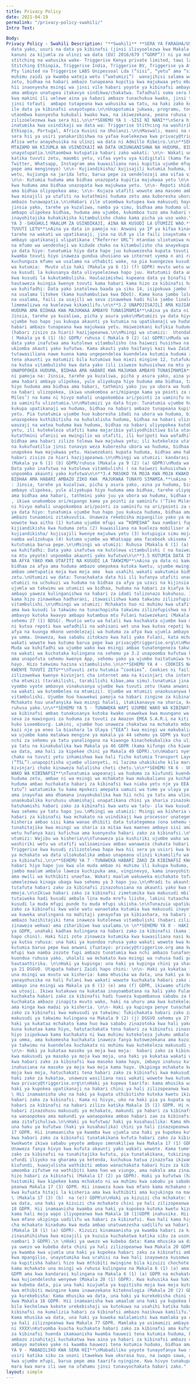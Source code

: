 ```yaml
---
title: Privacy Policy
date: 2021-04-19
permalink: "/privacy-policy-swahili/"
Intro Text: 

Body: 
Privacy Policy - Swahili Description: "**Swahili** **SERA YA FARAGHA/USIRI YA TRIGGERISE**\nKuhifadhi
  data yako, usuri na data ya kibinafsi (jinsi ilivyoelezwa kwa Makala ya 4(1) ya
  kanuni za kijumla za ulinzi wa data (EU) 2016/679 (“GDRP”)) ni ya muhimu kwa Triggerise
  stitching na wahusika wake- Triggerise Kenya private limited, tawi la Triggerise
  Stitching Ethiopia, Triggerise India, Triggerise BV, Triggerise ya Afrika Kusini
  Pty limited na Triggerise LABS Unipessoal Lda (“sisi”, “yetu” ama “sisi”). Ni ya
  muhimu zaidi ya kwamba wateja wetu (“watumizi”)  wanajihisi salama wakitumia huduma
  zetu, bidhaa na habari ambazo tunapeana kupitia kwa majukwaa yetu mbalimbali.\n\nSera
  hii inaonyesha msingi wa jinsi vile habari yoyote ya kibinafsi ambayo tunatoa kwako,
  ama ambayo unatupea itakavyo sindikwa/chakatwa. Tafadhali soma sera hii ya usiri
  kwa makini ili uelewe aina ya habari ambazo tunachukua kwako, jinsi tunavyozitumia,
  jinsi tofauti  ambapo tutapeana kwa wahusika wa tatu, na haki zako kulingana na
  ile data ya kibinafsi unayotupea.\n\nUnapotumia jukwaa, programu, tovuti zetu (“huduma”)
  utaombwa kuonyesha kukubali kwako kwa, na ikiwezekana, peana ruhusa yako kwa taratibu
  zilizoelezewa kwa sera hii.\n\n**SEHEMU YA 1 -SISI NI NANI**\nSera hii ya usiri
  inatumika kwa usindikaji wa data wa: Triggerise Stithcing na washiriki wake Kenya,
  Ethiopia, Portugal, Africa Kusini na Uholanzi.\n\nMaswali, maoni na maombi juu ya
  sera hii ya usiri yanakaribishwa na yafaa kuelekezwa kwa privacy@triggerise.org​.
  Afisa wetu anayehusika na ulinzi wa data ni Admillo Ribeiro.\n\n**SEHEMU YA 2 -
  MTAZAMO WA KIJUMLA WA USINDIKAJI WA DATA UKIUNGANISHWA NA HUDUMA, BIDHAA NA HABARI.**\nHabari
  unayotupatia.\nUtaombwa kutupatia habari zako wakati: \n\n- Wakati unajaza fomu
  katika tuvuti zetu, maombi yetu, vifaa vyetu vya kidigitali (kama facebook, Messenger,
  Twitter, Whatsapp, Instagram ama kuwasiliana nasi kupitia ujumbe mfupi, simu, barua
  pepe ama mengineyo) \n\n- Kujiandikisha/ kujisajili kutumia huduma, bidhaa ama ununuzi
  wetu, kujiunga na jarida letu, barua pepe za uendelezaji ama vifaa vingine vya masoko.
  \n\n- Kutumia huduma ama bidhaa unazopata kupitia majukwaa yetu \n\n- Kuweka kiwango
  kwa huduma ama bidhaa unazopata kwa majukwaa yetu. \n\n- Repoti shida kwa huduma
  ama bidhaa oliyopokea ama; \n\n- Kujaza utafiti wowote ama masomo ambayo tunatumia
  kwa minajili ya utafiti na kutathmini huduma zetu ama kuboresha ubora wa huduma
  ambazo tunawapatia.\n\nHabari zile utaombwa kutupea kwa makusudi hayo yanaweza kuwa
  jinsia yako, tarehe ya kuzaliwa, namba ya simu, bidhaa ama huduma ulizopokea, mahali
  ambapo ulipokea bidhaa, huduma ama ujumbe, kukomboa tuzo ama habari nyingine yoyote
  inayohitajika kuhakikisha kitambulisho chako kama picha ya uso wako.\n\n**SEHEMU
  YA 3 -SHUGHULI MAALUM ZA USINDIKAJI, AINA NA KUSUDI LA UTUMIZI WAO.** \n**3.1 UKITUMIA
  TUVUTI LETU**\nAina ya data in pamoja na: Anwani ya IP ya kifaa kinachotuma maombi,
  tarehe na wakati wa upatikanaji, jina na ULR ya ile faili inayotuma maombi, tovuti
  ambayo upatikanaji ulipatikana (“Referrer URL”) mtandao uliotumiwa na ikiwezekana,
  na mfumo wa uendeshaji wa kidude chako na kitambulisho cha anayekupa upatikanaji.\nMatumizi
  ya data hiyo: tunatumia hiyo data hapo juu kukuwezesha kupata tovuti yetu, kuhakikisha
  kwamba tovuti hiyo inaweza gundua uhusiano wa internet vyema n ani rahisi kutumia;
  kuchunguza mfumo wa usalama na uthabiti wake, na pia kuongezea kusudi la utawala.\n\nMsingi
  wa kutumia:  Mvuto ulio haki (Makala ya 6 (1) (f) GDPR) mvuto wetu wa haki unalingana
  na kusudi la kukusanya data ulivyoelezewa hapo juu. Hatutumii data ambayo inachukuliwa
  kwa kusudi la kukutambulisha. Haulazimishwi kupeana data ya binafsi hapo juu. Lakini,
  hautaweza kuingia kwenye tovuti kama habari kama hizo za kibinafsi hazitapeanwa.\n\nMuda
  wa kuhifadhi: Data yako inatolewa baada ya siku 14, isipokuwa jambo lolote linalohusika
  na usalama litokee (kama kushambuliwa kwa DDoS). Kama kuna jambo lolote linalohusika
  na usalama, faili za usajili wa seva zinawekwa hadi hilo jambo linalohusika na usalama
  limemalizwa na kuelezwa kikamilifu.\n\n**3.2 UNAPOJISAJILI AMA KUJIANDIKISHA KUPOKEA
  HUDUMA AMA BIDHAA KWA MAJUKWAA AMBAYO TUNASIMAMIA**\nAina ya data ni pamoja na:
  Jinsia, tarehe ya kuzaliwa, picha y asura yako\nMatumizi ya data hiyo: tunatumia
  ujumbe huo hapo juu kukupa akaunti ya kutumia na upatikanaji wa huduma, bidhaa na
  habari ambazo tunapeana kwa majukwaa yetu. Haiwezekani kufikia huduma zetu kama
  (habari zisizo za hiari) hazijapeanwa.\n\nMsingi wa utumizi:  Utendakazi wa kandarasi
  ( Makala ya 6 (1) (b) GDPR/ ruhusa ( Makala 9 (2) (a) GDPR)\nMuda wa kuhifadhi:
  data yako inafutwa ama kutolewa vitambulisho (na haiwezi husishwa na mtu fulani)
  ukiomba akauti yako kufutwa. Kama akauti yako haifanyi kazi kwa Zaidi ya miezi 12,
  tutawasiliana nawe kuona kama ungependelea kuendelea kutumia huduma zetu. Ukiacha
  tena akaunti ya matumizi bila kutumiwa kwa miezi mingine 12, tutafuka akauti yako
  na kutoa vitambulisho kwa data yako (ili isiweze kuhusishwa na mtu yeyote).\n\n**3.3
  UNAPOPOKEA HUDUMA, BIDHAA AMA HABARI KWA MAJUKWA AMBAYO TUNASIMAMIA**\nAina ya data
  ni pamoja na: Jinsia, tarehe ya kuzaliwa, picha y asura yako, aina ya huduma, bidhaa
  ama habari ambayo ulipokea, yule aliyekupa hiyo huduma ama bidhaa, tarehe uliyopokea
  hiyo huduma ama bidhaa ama habari, tathmini yako juu ya ubora wa huduma, bidhaa
  na habari ulizopokea, ikiwa unakomboa ari/mipango kama ya pointi za uaminifu (‘Tiko
  Miles’) na kama ni hivyo mahali unapokomboa ari/pointi za uaminifu na ari/pointi
  za uaminifu ulizotumia.\n\nMatumizi ya data hiyo: Tunatumia ujumbe huo hapo juu
  kukupa upatikanaji wa huduma, bidhaa na habari ambazo tunapeana kupitia majukwaa
  yetu. Pia tunatumia ujumbe huo kuboresha idadi na ubora wa huduma, bidhaa na habari
  unazopokea kuthibitisha na kuhalalisha huduma, bidhaa na habari ulizopokea, kurejeshea
  wauzaji na watoa huduma kwa huduma, bidhaa na habari uliyopokea kutoka kwa majukwaa
  yetu, ili kutekeleza utafiti kama majaribio yaliyodhibitiwa bila utaratibu maalum,
  kutathmini ufanisi wa mwingilio wa utafiti, ili kuripoti kwa wafadhili wa huduma,
  bidhaa ama habari zilizo tolewa kwa majukwa yetu; ili kutekeleza utafiti wa watumiaji
  na kukufuatilia jinsi tunavyo weza kuboresha ubora wa huduma, bidhaa na habari ambazo
  unapokea kwa majukwaa yetu. Haiwezekani kupata huduma, bidhaa ama habari zetu kama
  habari zisizo za hiari hazijapeanwa.\n\nMsingi wa utumizi: kandarasi ya utenda kazi
  (Makala ya 6 (1) (b) GDPR/ruhusa (Makala ya 9 (2) (a) GDPR)\nMuda wa kuhifadhi:
  Data yako inafutwa na kutolewa vitambulishi ( na haiwezi kuhusishwa na mtu yeyote)
  unpoomba akaunti yako kufutwa\n\n**3.4 MASOKO YA MOJA KWA MOJA KWAKO WA HUDUMA,
  BIDHAA AMA HABARI AMBAZO ZIKO KWA  MAJUKWAA TUNAYO SIMAMIA.**\nAina ya data ni kama:
  : Jinsia, tarehe ya kuzaliwa, picha y asura yako, aina ya huduma, bidhaa ama habari
  ambayo ulipokea, yule aliyekupa hiyo huduma ama bidhaa, tarehe uliyopokea hiyo huduma
  ama bidhaa ama habari, tathmini yako juu ya ubora wa huduma, bidhaa na habari ulizopokea,
  , ikiwa unakomboa ari/mipango kama ya pointi za uaminifu (‘Tiko Miles’) na kama
  ni hivyo mahali unapokomboa ari/pointi za uaminifu na ari/pointi za uaminifu ulizotumia.\n\nMatumizi
  ya data hiyo: tunatumia ujumbe huo hapo juu kukuza huduma, bidhaa ama kukupa habari
  ambazo tunaamini zitakuvutia. Unaweza rekebisha mipangilio yako ya masoko wakati
  wowote kwa aitha (1) kutuma ujumbe mfupi wa “KOMESHA” kwa nambari fupi uliyotumia
  kijiandikisha kwa huduma zetu (2) kuwasiliana na kueleza mobiliser aliyekusaidia
  kujiandikisha/ kujisajili kwenye majukwa yetu (3) kutupigia simu moja kwa moja kutumia
  namba walizokupa (4) kutuma ujumbe wa Whatsapp ama facebook ukisema “koma” ama (5)
  kututumia barua pepe.\n\nMsingi wa utumizi: Ruhusa (Makala 6 (1) (a) GDPR)\nMuda
  wa kuhifadhi: Data yako inafutwa na kutolewa vitambulishi ( na haiwezi kuhusishwa
  na mtu yeyote) unpoomba akaunti yako kufutwa\n\n**3.5 KUTUMIA DATA INAYOAMBATANA
  NA AFYA YAKO KWA UTAFITI NA KUSUDI LA TAKWIMU**\nAina ya data ni kama: rekodi za
  bidhaa za afya ama huduma ambazo umepokea kutoka kwetu, ujumbe mwingine wa kiafya
  ambao umetupatia moja kwa moja ama  kwa usahihi wakati wakutumia bidhaa ama huduma
  zetu.\nUtumizi wa data: Tunachakata data hii ili kufanya utafiti unaohusiana na
  utumizi na uchukuzi wa huduma na bidhaa za afya ya uzazi na kijinsia na kutayarisha
  ujumla wa takwimu wa utumizi wa bidhaa, huduma na habari za kiafya katika maeneo
  ambayo yaweza kulinganishwa na habari za idadi tulizonazo kukuhusu. Iwapo habari
  kama hizo zinawekwa hadharani, itawasilishwa kama takwimu zilizofupishwa na bila
  vitambulishi.\n\nMsingi wa utumizi: Mchakato huo ni muhimu kwa utafiti wa kisayansi
  ama kwa kusudi la takwimu na tunachapisha takwimu zilizofupishwa na kutolewa vitambulishi
  ambavyo kutoka kwavyo ambapo kutambua mtu Fulani haiwezekani (Makala 9 (2) (j) DSGVO;
  sehemu 27 (1) BDSG). Mvutio wetu wa halali kwa kuchakata ujumbe kwa makusudi hayo
  ni kutoa repoti kwa wafadhili na wahisani wet una kwa kutoa repoti kwa wizara za
  afya na kuunga mkono uendelezaji wa huduma za afya kwa ujumla ambayo pia ni maslahi
  ya umma. Unaweza, kwa sababu zitokazo kwa hali yako Fulani, kata mchakato kama huo
  wakati wowote kwa kutuma barua pepe kwa privacy@triggerise.org\n\nMuda wa kuhifadhi:
  Muda wa kuhifadhi wa ujumbe wako kwa msingi ambao tunatengeneza takwimu unalingana
  na wakati wa kuchataka kulingana na sehemu ya 3.2 unapoomba kufutwa kwa sehemu maalum
  ama unapofuta sehemu kwenye App, sehemu yako ya ujumbe haitatumiwa tena kwa makusudi
  hayo. Hizo takwimu hazina vitambulisho.\n\n**SEHEMU YA 4 - COOKIES NA KUFUATILIA
  KWENYE TUVUTI ZETU**\nTuvuti zetu hutumia “cookies”. Cookies ni faili za maandishi
  zilizowekwa kwenye kivinjari cha internet ama na kivinjari cha internet kwa kidude
  cha mtumizi (tarakilishi, tarakilishi kibao,ama simu).tunatumia jina “cookies” kurejelea
  vyombo vyote ambavyo vinakusanya ujumbe kwa tuvuti zetu (kama anwani ya IP, mahali
  na wakati wa kutembelea na mtumizi). Ujumbe wa mtumizi unaokusanywa hivi unatolewa
  vitambulishi. Ujumbe huo hauwekwi pamoja na habari zingine za kibinafsi za mtumizi.
  Mchakato huu unafanyika kwa msingi halali, itakikanavyo na sharia, kulingana na
  ruhusa yako.\n\n**SEHEMU YA 5 - TUNAWEKA WAPI UJUMBE WAKO WA KIBINAFSI**\nUjumbe
  wa kibinafsi ambao tunakusanya kutoka kwako unawekwa kwa muungano wa Ulaya kwa (Ulaya)
  seva za mawinguni za huduma za tovuti za Amazon EMEA S.A.R.L na kiti cha kibiashara
  huko Luxembourg. Lakini, ujumbe huo unaweza chakatwa na mchakato mdogo unaofanya
  kazi nje ya eneo la biashara la Ulaya (“EEA”) kwa msingi wa makubaliano ya mchakato
  wa ujumbe kama matakwa mengine ya makala ya 44 sehemu ya GDPR ya kuchakatwa kwa
  nchi za sehemu ya tatu yanalingana na kiwango kinachokubalika cha ulinzi kwa nchi
  ya tatu na kinakubalika kwa Makala ya 46 GDPR (kama kifungo cha kiwango cha ulinzi
  wa data, ama hali za kipekee chini ya Makala 49 GDPR).\n\nHabari nyeti kati ya kivinjari
  chako na tuvuti yetu inhamishwa kwa hali fiche kutumia Transport Layer Security
  (“TSL”).unapopitisha ujumbe ulionyeti, ni lazima uhakikishe kila mara ya kwamba
  kivinjari chako kinaweza halalisha cheti chetu.\n\n**SEHEMU YA 6 - UFICHUZI WA UJUMBE
  WAKO WA KIBINAFSI**\nTunatumia wapeanaji wa huduma za kiufundi kuendesha na kudumisha
  huduma zetu, ambao ni wa msingi wa mchakato kwa makubaliano ya kuchakata data. Wapeanaji
  huduma ambao huchakata habari za kibinafsi kwa niaba yetu nje ya EEA (ama “chi za
  tatu”) watatumika tu kama mpokezi amepata uamuzi wa tume ya ulaya ya kukubalika
  ama inayofaa ama dhamana inayokubalika kwa hii nchi ya tatu ama ulinzi mwingine
  unaokubalika kuruhusu uhamishaji unapatikana chini ya sharia zinazokubalika. Kuongezea,
  hatuhamishi habari zako za kibinafsi kwa watu wa tatu- ila kwa kusudi yaliyotajwa
  kwa sehemu ya tatu hapo juu.\nMsingi wa utumizi: Msingi wa kisheria wa kuhamisha
  habari za kibinafsi kwa mchakato na usindikaji kwa processor unategemea msingi wa
  kisheria ambao sisi kama wanao dhibiti data tutategemea (ona sehemu ya 3 hapo juu)\n\nKama
  tunahitajika kwa msingi wa sharia za mitaa kwa maeneo ambayo sisi ama washiriki
  wetu hufanya kazi kufichua ama kuonyesha habari zako za kibinafsi.\n\nMsingi wa
  utumizi: Wajibu wa kisheria\n\nTunaweza pia kushiriki ujumbe wako wa kibinafsi na
  washiriki wetu wa utafifi walioaminiwa ambao wanaweza chakata habari kwa niaba ya
  Triggerise kwa kusudi zilizotolewa hapa kwa hii sera ya usisri kwa kufuata makubaliano
  ya mchakato wa data uliokubalika ambao unapeana ulinzi kikamilifu wa habari zako
  za kibinafsi.\n\n**SEHEMU YA 7 -TUNAWEKA HABARI ZAKO ZA KIBINAFSI KWA MUDA GANI**\nTutaweka
  habari hiyo hapo juu kwa ule muda ambao ni muhimu ili kukupa huduma, kushughulikia
  jambo maalum ambalo laweza kuchipuka ama, vinginevyo, kama inavyohitajika kisheria
  ama mwili wa kuthibiti unaofaa. Wakati maalum wakuweka michakato tofauti mtawalia
  umeelezewa kinaga ubaga kwa sehemu ya 3 hapo juu.\n\nMradi tu akaunti yako ikikomeshwa,
  tutafuta habari zako za kibinafsi zinazohusiana na akaunti yako kwa muda wa mwezi
  mmoja.\n\nIkiwa habari zako za kibinafsi zimetumika kwa makusudi mbili tofauti,
  tutaiweka hadi kusudi ambalo lina muda mrefu liishe, lakini tutaacha kutumia kwa
  kusudi la muda mfupi punde tu muda mfupi ukiisha.\n\nTunazuia upatikanaji wa habari
  zako za kibinafsi kwa wale watu wanaotaka kutumia kwa makusudi inayofaa. Muda wetu
  wa kuweka unalingana na mahitaji yanayofaa ya kibiashara, na habari zako za kibinafsi
  ambazo hazihitajiki tena inaweza kutoleewa vitambulishi (habari zilizo tolewa vitambulishi
  zinaweza wekwa) ama ziharibiwe kwa usalama.\n \n**SEHEMU YA 8 - HAKI ZAKO**\nChini
  ya GDPR, unahaki kadhaa kulingana na habari zako za kibinafsi (kama ilivyotajwa
  hapo chini). Haki hizi zote zinaweza kutumika kwa kuwasiliana nasi kwa privacy@triggerise.org.\n\nHaki
  ya kutoa ruhusa: una haki ya kuondoa ruhusa yako wakati wowote kwa kuwasiliana nasi
  kutumia barua pepe kwa anwani ifuatayo: privacy@triggerise.org ama kwa kutuma ujumbe
  mfupi kwa namba zozote fupi ambazo tunatumia kwa nchi ambazo tunafanya kazi. Kwa
  kuondoa ruhusa yako, uhalali wa mchakato kwa msingi wa ruhusa hadi pale ambapo unatoka
  hautaathirika. \n\nHaki ya kupinga: una haki ya kupinga chini ya sharia za Makala
  ya 21 DSGVO. Utapata habari Zaidi hapo chini: \n\n- Haki ya kukataa iwapo mchakato
  una msingi wa mvuto wa kisheria: kama mhusika wa data, una haki ya kupinga kwa madai
  yanayohusika na hali Fulani kwa wakati wowote kuchakata habari zako za kibinafsi
  ambayo ina msingi wa Makala ya 6 (1) (e) ama (f) GDPR, ikiwamo ufichuzi kwa msingi
  wa utoaji. Ikiwa kutakuwa na kukataa inayoambatana na hali yako Fulani, hatuwezi
  kuchakata habari zako za kibinafsi hadi tuweza kupambanua sababu za kisheria za
  kuchakata ambazo zinapita mvuto wako, haki na uhuru ama kwa kutekeleza, kufanya
  ama kinga kwa madai ya kisheria. \n\n- Haki ya kupinga penye tunachakata habari
  zako za kibinafsi kwa makusudi ya takwimu: Tukichakata habari zako za binafsi kwa
  makusudi ya takwimu kulingana na Makala 9 (2) (j) DSGVO sehemu ya 27 (1) BDSG, una
  haki ya kukataa mchakato kama huo kwa sababu zinazotoka kwa hali yako Fulani. Ikiwa
  kuna kukataa kama hiyo, hatutachakata tena habari za kibinafsi zinazohusika na kusudi
  hiyo isipokuwa kama kuchakata ni kwa muhimu kutekeleza jukumu ambalo lina maslahi
  ya umma, ama kukomesha kuchakata inaweza fanya kutowezekana ama kuzuia kupata makusudi
  ya takwimu na kuendelea kuchakata ni muhimu kwa kutekeleza makusudi ya takwimu.
  \n\n- Haki ya kukataa masoko ya moja kwa moja:  habari zako za kibinafsi zikichakatwa
  kwa makusudi ya masoko ya moja kwa moja, una haki ya kukataa wakati wowote kuchakatwa
  kwa habari zako za kibinafsi kwa masoko kama hayo, imbayo inahusu kuficha hadi ambapo
  inahusiana na masoko ya moja kwa moja kama hayo. Ukipinga mchakato kwa masoko ya
  moja kwa moja, hatuchakati tena habari zako za kibinafsi kwa makusudi haya.\nKutumia
  haki zako za kukataa, unaweza wasiliana nasi wakati wowote kwa kutuma barua pepe
  kwa privacy@triggerise.org\n\nHaki ya kupewa taarifa: kama mhusika wa habari, una
  haki ya kupokea upatikanaji na habari chini ya hali zilizopeanwa kwa Makala 15 GDPR.
  \ Hii inamaanisha uko na haki ya kupata uthibitisho kutoka kwetu ikiwa tunachakata
  habari zako za kibinafsi. Kama ni hivyo, uko na haki pia ya kupata upatikanaji kwa
  habari za kibinafsi na habari zilizo katika Makala 15 (1) GDPR. Hi ni pamoja na
  habari zinazohusu makusudi ya mchakato, makundi ya habari za kibinafsi ambazo zinachakatwa
  na wanaopokea ama makundi ya wanaopokea ambao habari zao za kibinafsi zimefichuliwa
  ama zitafichuliwa.\n\nHaki ya kufutwa/ haki ya kusahauilika: Kama mhusika wa data,
  una haku ya kufutwa (haki ya kusahaulika) chini ya hali zinazopeanwa kwa Makala
  17 GDPR. Hii inamaanisha ya kwamba kwa ujumla una haki ya kupokea kutoka kwetu kufutwa
  kwa habari zako za kibinafsi tunatakikana kufuta habari zako za kibinafsi bila kuchelewa
  kwokwote ikiwa sababu yeyote ambayo imenakiliwa kwa Makala 17 (1) GDPR inahusika.
  Unaweza fanya hivyo kwa kufuta akaunti yako wakati wowote. Kama tumefichua habari
  zako za kibinafsi na tunahitajika kufuta, pia tunatakikana, tukizingatia hali ya
  ufundi iliyoko na gharama ya ketenda, kuchukua hatua zinazofaa ikiwamo hatua za
  kiufundi, kuwajulisha wathibiti ambao wanachakata habari hizo za kibinafsi ambazo
  umeomba zifutwe na wathibiti kama hao wa viungo, ama nakala ama zinazofanana na
  hizo habari za kibinafsi (Makala 17 (2) ya GDPR). Haki ya kufutwa (haki ya kusahaulika)
  haitumiki kwa kipekee kama mchakato ni wa muhimu kwa sababu ya sababu moja wapozilizo
  peanwa Makala 17 (3) GDPR. Hii inaweza kuwa kwa mfano kama mchakano ni wa muhimu
  kwa kufuata hitaji la kisheria ama kwa kuthibiti ama kujukinga na madai ya sharia
  \ (Makala 17 (3) (b)  na (e)) GDPR\n\nHaki ya kizuizi cha mchakato: Kama mhusika
  wa data, una haki ya kizuizi cha mchakato chini ya hali zilizopeanwa kwa Makala
  18 GDPR. Hii inamaanisha kwamba una haki ya kupokea kutoka kwetu kizuizi cha mchakato
  kama hali moja wapo iliyopeanwa kwa Makala 18 (1)GDPR inahusika. Hii inaweza kuwa
  kwa mfano ukipinga uadilifu wa habari za kibinafsi. Kwa hali kama hiyo, kizuizi
  cha mchakato kinadumu kwa muda ambao unatuwezesha uadilifu wa habari za kibinafsi
  (Makala 18 (1) (a) GDPR). Kizuizi kinamaanisha ya kwamba habari za kibinafsi zilizowekwa
  zinasahihishwa kwa minajili ya kuzuia kuchakatwa katika siku za usoni (Makala 4
  nambari 3 GDPR).\n \nHaki ya uwezo wa kubeba data: Kama mhusika wa data, una haki
  ya uwezo wa kubeba data chini ya hali zilizopeanwa kwa Makala 20 GDPR. Hii inamaanisha
  ya kwamba kwa ujumla una haki ya kupokea habari zako za kibinafsi ambazo ulitupa
  kwa mpangilio, unayotumika kwa urahisi na kwa hali inayoweza kusomwa na mashine
  na kupitisha habari hizo kwa mthibiti mwingine bila kizuizi chochote kutoka kwetu
  kama mchakato una msingi wa ruhusa kulingana na Makala 6 (1) (a) ama Makala 9 (2)
  GDPR ama kwa kandarasi kulingana na Makala 6 (1) (a) GDPR na mchakato unafanywa
  kwa kujiendelesha wenyewe (Makala 20 (1) GDPR). Kwa kuhusika kwa haki yako ya uwezo
  wa kubeba data, pia una haki kiujumla ya kupitisha moja kwa moja kutoka kwetu hadi
  kwa mthibiti mwingine kama inawezekana kiteknologia (Makala 20 (2) GDPR).\n\nHaki
  ya kurekebisha: Kama mhusika wa data, una haki ya kurekebisha chini ya hali zilizopeanwa
  kwa Makala 16 GDPR. Hii inamaanisha kwa umaalum una haki ya kupokea kutoka kwetu
  bila kechelewa kokote urekebishaji wa kutokuwa na usahihi katika habari zako za
  kibinafsi na kumalizia habari za kibinafsi ambazo hazikuwa kamilifu.\nHaki ya kulalamika:
  Kama mhusika wa data, una haki ya kuweka malalamishi kwa mamlaka ya usimamizi chini
  ya hali zilizopeanwa kwa Makala 77 GDPR. Mamlaka ya usimamizi ambayo inatusimamia
  ni XXXX\nKutuomba kuacha kuchakata habari zako za kibinafsi ama kufuta habari zako
  za kibinafsi huenda ikamaanisha kwamba hauwezi tena kutumia huduma, bidhaa ama habari
  ambazo zinahitaji kuchakatwa kwa aina ya habari za kibinafsi ambazo umetuomba kufuta,
  ambayo matokeo yake ni kwamba hauwezi tena kutumia huduma, bidhaa ama habari.\n\n**SEHEMU
  YA 9 - MABADILIKO KWA SERA HII**\nMabadiliko yoyote tunayofanya kwa sera yetu ya
  usiri katika siku za usoni itawekwa kwa ukurasa huu, na iwapo sawa, utajulishwa
  kwa ujumbe mfupi, barua pepe ama taarifa nyingine. Kwa hivyo tunakupa moyo uipitie
  mara kwa mara ili uwe na ufahamu jinsi tunavyochakata habari zako."
layout: simple
---
```


